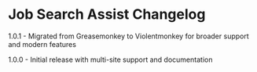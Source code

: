 # Job Search Assist Changelog
1.0.1 - Migrated from Greasemonkey to Violentmonkey for broader support and modern features

1.0.0 - Initial release with multi-site support and documentation
